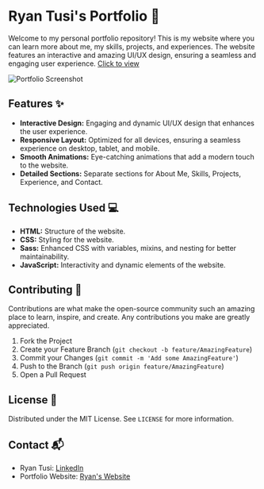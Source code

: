 # Ryan Tusi's Portfolio 🌟

Welcome to my personal portfolio repository! This is my website where you can learn more about me, my skills, projects, and experiences. The website features an interactive and amazing UI/UX design, ensuring a seamless and engaging user experience. [Click to view](https://fabulous-chimera-8c858a.netlify.app/)

![Portfolio Screenshot](screenshot.png)

## Features ✨

- **Interactive Design:** Engaging and dynamic UI/UX design that enhances the user experience.
- **Responsive Layout:** Optimized for all devices, ensuring a seamless experience on desktop, tablet, and mobile.
- **Smooth Animations:** Eye-catching animations that add a modern touch to the website.
- **Detailed Sections:** Separate sections for About Me, Skills, Projects, Experience, and Contact.

## Technologies Used 💻

- **HTML:** Structure of the website.
- **CSS:** Styling for the website.
- **Sass:** Enhanced CSS with variables, mixins, and nesting for better maintainability.
- **JavaScript:** Interactivity and dynamic elements of the website.

## Contributing 🤝

Contributions are what make the open-source community such an amazing place to learn, inspire, and create. Any contributions you make are greatly appreciated.

1. Fork the Project
2. Create your Feature Branch (`git checkout -b feature/AmazingFeature`)
3. Commit your Changes (`git commit -m 'Add some AmazingFeature'`)
4. Push to the Branch (`git push origin feature/AmazingFeature`)
5. Open a Pull Request

## License 📄

Distributed under the MIT License. See `LICENSE` for more information.

## Contact 📬

- Ryan Tusi: [LinkedIn](https://www.linkedin.com/in/ryantusi/)
- Portfolio Website: [Ryan's Website](https://fabulous-chimera-8c858a.netlify.app/)


